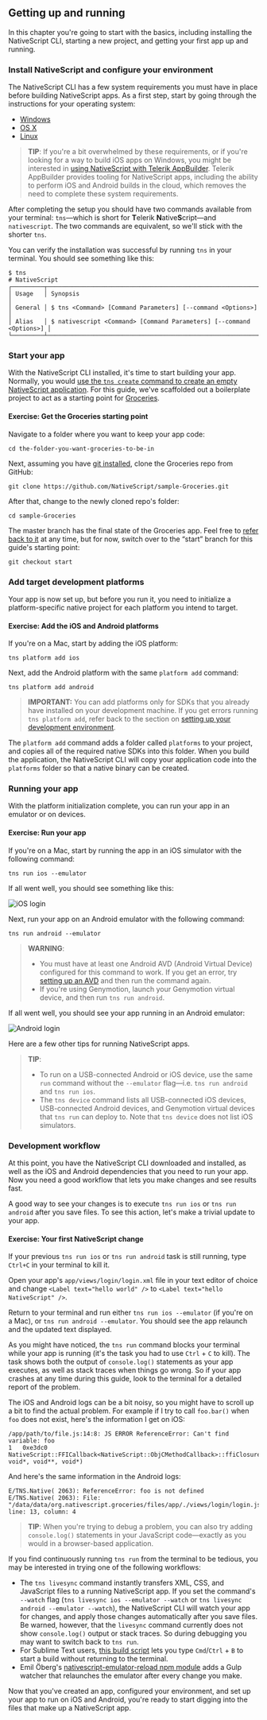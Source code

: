 ## Getting up and running

In this chapter you're going to start with the basics, including installing the NativeScript CLI, starting a new project, and getting your first app up and running.

### Install NativeScript and configure your environment

The NativeScript CLI has a few system requirements you must have in place before building NativeScript apps. As a first step, start by going through the instructions for your operating system:

- [Windows](/setup/ns-cli-setup/ns-setup-win.html)
- [OS X](/setup/ns-cli-setup/ns-setup-os-x.html)
- [Linux](/setup/ns-cli-setup/ns-setup-linux.html)

> **TIP**: If you're a bit overwhelmed by these requirements, or if you're looking for a way to build iOS apps on Windows, you might be interested in [using NativeScript with Telerik AppBuilder](/setup/quick-setup.md#the-appbuilder-tool-set). Telerik AppBuilder provides tooling for NativeScript apps, including the ability to perform iOS and Android builds in the cloud, which removes the need to complete these system requirements.

After completing the setup you should have two commands available from your terminal: `tns`—which is short for <b>T</b>elerik <b>N</b>ative<b>S</b>cript—and `nativescript`. The two commands are equivalent, so we'll stick with the shorter `tns`.

You can verify the installation was successful by running `tns` in your terminal. You should see something like this:

```
$ tns
# NativeScript
┌─────────┬─────────────────────────────────────────────────────────────────────┐
│ Usage   │ Synopsis                                                            │
│ General │ $ tns <Command> [Command Parameters] [--command <Options>]          │
│ Alias   │ $ nativescript <Command> [Command Parameters] [--command <Options>] │
└─────────┴─────────────────────────────────────────────────────────────────────┘
```

### Start your app

With the NativeScript CLI installed, it's time to start building your app. Normally, you would [use the `tns create` command to create an empty NativeScript application](https://github.com/NativeScript/NativeScript-cli#create-project). For this guide, we've scaffolded out a boilerplate project to act as a starting point for [Groceries](https://github.com/NativeScript/sample-Groceries).

<h4 class="exercise-start">
    <b>Exercise</b>: Get the Groceries starting point
</h4>

Navigate to a folder where you want to keep your app code:

<div class="no-copy-button"></div>

```
cd the-folder-you-want-groceries-to-be-in
```

Next, assuming you have [git installed](http://www.git-scm.com/), clone the Groceries repo from GitHub:

```
git clone https://github.com/NativeScript/sample-Groceries.git
```

After that, change to the newly cloned repo's folder:

```
cd sample-Groceries
```

The master branch has the final state of the Groceries app. Feel free to [refer back to it](https://github.com/NativeScript/sample-Groceries) at any time, but for now, switch over to the “start” branch for this guide's starting point:

```
git checkout start
```

<div class="exercise-end"></div>

### Add target development platforms

Your app is now set up, but before you run it, you need to initialize a platform-specific native project for each platform you intend to target.

<h4 class="exercise-start">
    <b>Exercise</b>: Add the iOS and Android platforms
</h4>

If you're on a Mac, start by adding the iOS platform:

```
tns platform add ios
```

Next, add the Android platform with the same `platform add` command:

```
tns platform add android
```

<div class="exercise-end"></div>

>**IMPORTANT:** You can add platforms only for SDKs that you already have installed on your development machine. If you get errors running `tns platform add`, refer back to the section on [setting up your development environment](#install-nativescript-and-configure-your-environment).

The `platform add` command adds a folder called `platforms` to your project, and copies all of the required native SDKs into this folder. When you build the application, the NativeScript CLI will copy your application code into the `platforms` folder so that a native binary can be created.

### Running your app

With the platform initialization complete, you can run your app in an emulator or on devices.

<h4 class="exercise-start">
    <b>Exercise</b>: Run your app
</h4>

If you're on a Mac, start by running the app in an iOS simulator with the following command:

```
tns run ios --emulator
```

If all went well, you should see something like this:

![iOS login](img/cli-getting-started/chapter1/ios/1.png)

Next, run your app on an Android emulator with the following command:

```
tns run android --emulator
```

> **WARNING**:
> * You must have at least one Android AVD (Android Virtual Device) configured for this command to work. If you get an error, try [setting up an AVD](https://www.genymotion.com/#!/) and then run the command again.
> * If you're using Genymotion, launch your Genymotion virtual device, and then run `tns run android`.

If all went well, you should see your app running in an Android emulator:

![Android login](img/cli-getting-started/chapter1/android/1.png)

<div class="exercise-end"></div>

Here are a few other tips for running NativeScript apps.

> **TIP**:
> * To run on a USB-connected Android or iOS device, use the same `run` command without the `--emulator` flag—i.e. `tns run android` and `tns run ios`.
> * The `tns device` command lists all USB-connected iOS devices, USB-connected Android devices, and Genymotion virtual devices that `tns run` can deploy to. Note that `tns device` does not list iOS simulators.

### Development workflow

At this point, you have the NativeScript CLI downloaded and installed, as well as the iOS and Android dependencies that you need to run your app. Now you need a good workflow that lets you make changes and see results fast.

A good way to see your changes is to execute `tns run ios` or `tns run android` after you save files. To see this action, let's make a trivial update to your app.

<h4 class="exercise-start">
    <b>Exercise</b>: Your first NativeScript change
</h4>

If your previous `tns run ios` or `tns run android` task is still running, type `Ctrl+C` in your terminal to kill it.

Open your app's `app/views/login/login.xml` file in your text editor of choice and change `<Label text="hello world" />` to `<Label text="hello NativeScript" />`.

Return to your terminal and run either `tns run ios --emulator` (if you're on a Mac), or `tns run android --emulator`. You should see the app relaunch and the updated text displayed.

<div class="exercise-end"></div>

As you might have noticed, the `tns run` command blocks your terminal while your app is running (it's the task you had to use `Ctrl` + `C` to kill). The task shows both the output of `console.log()` statements as your app executes, as well as stack traces when things go wrong. So if your app crashes at any time during this guide, look to the terminal for a detailed report of the problem.

The iOS and Android logs can be a bit noisy, so you might have to scroll up a bit to find the actual problem. For example if I try to call `foo.bar()` when `foo` does not exist, here's the information I get on iOS:

```
/app/path/to/file.js:14:8: JS ERROR ReferenceError: Can't find variable: foo
1   0xe3dc0 NativeScript::FFICallback<NativeScript::ObjCMethodCallback>::ffiClosureCallback(ffi_cif*, void*, void**, void*)
```

And here's the same information in the Android logs:

```
E/TNS.Native( 2063): ReferenceError: foo is not defined
E/TNS.Native( 2063): File: "/data/data/org.nativescript.groceries/files/app/./views/login/login.js, line: 13, column: 4
```

> **TIP**: When you're trying to debug a problem, you can also try adding `console.log()` statements in your JavaScript code—exactly as you would in a browser-based application.

If you find continuously running `tns run` from the terminal to be tedious, you may be interested in trying one of the following workflows:

* The `tns livesync` command instantly transfers XML, CSS, and JavaScript files to a running NativeScript app. If you set the command's `--watch` flag (`tns livesync ios --emulator --watch` or `tns livesync android --emulator --watch`), the NativeScript CLI will watch your app for changes, and apply those changes automatically after you save files. Be warned, however, that the `livesync` command currently does not show `console.log()` output or stack traces. So during debugging you may want to switch back to `tns run`.
* For Sublime Text users, [this build script](http://developer.telerik.com/featured/a-nativescript-development-workflow-for-sublime-text/) lets you type `Cmd`/`Ctrl` + `B` to start a build without returning to the terminal.
* Emil Öberg's [nativescript-emulator-reload npm module](https://github.com/emiloberg/nativescript-emulator-reload) adds a Gulp watcher that relaunches the emulator after every change you make.

Now that you've created an app, configured your environment, and set up your app to run on iOS and Android, you're ready to start digging into the files that make up a NativeScript app.
